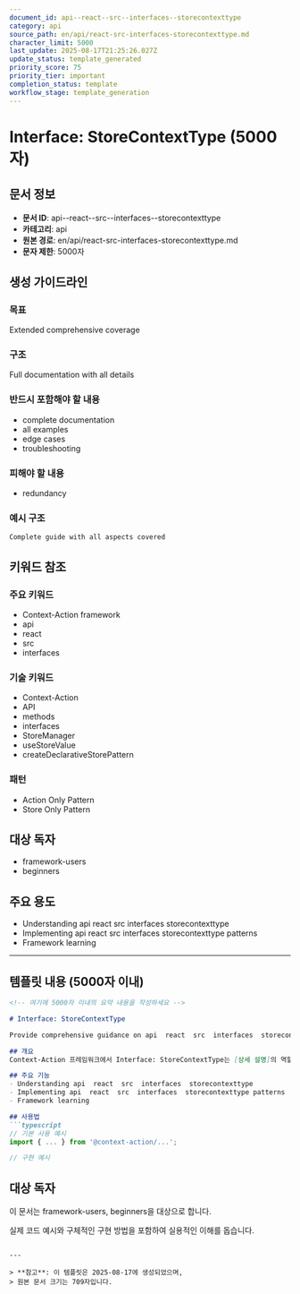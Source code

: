 ```yaml
---
document_id: api--react--src--interfaces--storecontexttype
category: api
source_path: en/api/react-src-interfaces-storecontexttype.md
character_limit: 5000
last_update: 2025-08-17T21:25:26.027Z
update_status: template_generated
priority_score: 75
priority_tier: important
completion_status: template
workflow_stage: template_generation
---
```


# Interface: StoreContextType (5000자)

## 문서 정보
- **문서 ID**: api--react--src--interfaces--storecontexttype
- **카테고리**: api
- **원본 경로**: en/api/react-src-interfaces-storecontexttype.md
- **문자 제한**: 5000자

## 생성 가이드라인

### 목표
Extended comprehensive coverage

### 구조
Full documentation with all details

### 반드시 포함해야 할 내용
- complete documentation
- all examples
- edge cases
- troubleshooting

### 피해야 할 내용  
- redundancy

### 예시 구조
```
Complete guide with all aspects covered
```

## 키워드 참조

### 주요 키워드
- Context-Action framework
- api
- react
- src
- interfaces

### 기술 키워드
- Context-Action
- API
- methods
- interfaces
- StoreManager
- useStoreValue
- createDeclarativeStorePattern

### 패턴
- Action Only Pattern
- Store Only Pattern

## 대상 독자
- framework-users
- beginners

## 주요 용도
- Understanding api  react  src  interfaces  storecontexttype
- Implementing api  react  src  interfaces  storecontexttype patterns
- Framework learning

---

## 템플릿 내용 (5000자 이내)

```markdown
<!-- 여기에 5000자 이내의 요약 내용을 작성하세요 -->

# Interface: StoreContextType

Provide comprehensive guidance on api  react  src  interfaces  storecontexttype

## 개요
Context-Action 프레임워크에서 Interface: StoreContextType는 [상세 설명]의 역할을 담당합니다.

## 주요 기능
- Understanding api  react  src  interfaces  storecontexttype
- Implementing api  react  src  interfaces  storecontexttype patterns
- Framework learning

## 사용법
```typescript
// 기본 사용 예시
import { ... } from '@context-action/...';

// 구현 예시
```

## 대상 독자
이 문서는 framework-users, beginners을 대상으로 합니다.

실제 코드 예시와 구체적인 구현 방법을 포함하여 실용적인 이해를 돕습니다.
```

---

> **참고**: 이 템플릿은 2025-08-17에 생성되었으며, 
> 원본 문서 크기는 709자입니다.
